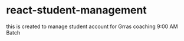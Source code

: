 # react-student-management
this is created to manage student account for Grras coaching 9:00 AM Batch
